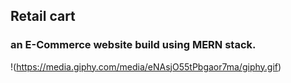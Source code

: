 ## Retail cart

### an E-Commerce website build using MERN stack.
!(https://media.giphy.com/media/eNAsjO55tPbgaor7ma/giphy.gif)